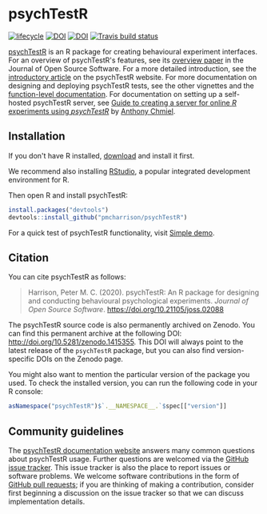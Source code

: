 # psychTestR

[![lifecycle](https://img.shields.io/badge/lifecycle-maturing-blue.svg)](https://www.tidyverse.org/lifecycle/#maturing)
[![DOI](https://joss.theoj.org/papers/10.21105/joss.02088/status.svg)](https://doi.org/10.21105/joss.02088)
[![DOI](https://zenodo.org/badge/DOI/10.5281/zenodo.1415355.svg)](https://doi.org/10.5281/zenodo.1415355)
[![Travis build status](https://travis-ci.org/pmcharrison/psychTestR.svg?branch=master)](https://travis-ci.org/pmcharrison/psychTestR)

[psychTestR](https://pmcharrison.github.io/psychTestR) 
is an R package for creating behavioural experiment interfaces.
For an overview of psychTestR's features, 
see its [overview paper](https://doi.org/10.21105/joss.02088)
in the Journal of Open Source Software.
For a more detailed introduction, see the
[introductory article](https://pmcharrison.github.io/psychTestR/articles/b-introduction)
on the psychTestR website.
For more documentation on designing and deploying psychTestR tests,
see the other vignettes and the
[function-level documentation](https://pmcharrison.github.io/psychTestR/reference/index.html).
For documentation on setting up a self-hosted psychTestR server, see 
[Guide to creating a server for online *R* experiments using *psychTestR*](https://s3-eu-west-1.amazonaws.com/research.pmcharrison.com/psychTestR/psychTestR-server-docs-latest.pdf)
by [Anthony Chmiel](https://www.westernsydney.edu.au/marcs/our_team/researchers/dr_anthony_chmiel).

## Installation

If you don't have R installed, [download](https://cloud.r-project.org/) and install it first. 

We recommend also installing [RStudio](https://www.rstudio.com/),
a popular integrated development environment for R.

Then open R and install psychTestR:

```r
install.packages("devtools")
devtools::install_github("pmcharrison/psychTestR")
```

For a quick test of psychTestR functionality, visit 
[Simple demo](https://pmcharrison.github.io/psychTestR/articles/a1-simple-demo.html).

## Citation

You can cite psychTestR as follows:

> Harrison, Peter M. C. (2020).
> psychTestR: An R package for designing and
> conducting behavioural psychological experiments.
> *Journal of Open Source Software*. https://doi.org/10.21105/joss.02088

The psychTestR source code is also permanently archived
on Zenodo. You can find this permanent archive at the following DOI:
http://doi.org/10.5281/zenodo.1415355.
This DOI will always point to the latest release of 
the `psychTestR` package,
but you can also find version-specific DOIs on the Zenodo page.

You might also want to mention the particular version of the package you used.
To check the installed version, you can run the following code in your R console:

``` r
asNamespace("psychTestR")$`.__NAMESPACE__.`$spec[["version"]]
```

## Community guidelines

The [psychTestR documentation website](https://pmcharrison.github.io/psychTestR/)
answers many common questions about psychTestR usage.
Further questions are welcomed via the 
[GitHub issue tracker](https://github.com/pmcharrison/psychTestR/issues).
This issue tracker is also the place to report issues or software problems.
We welcome software contributions in the form of 
[GitHub pull requests](https://github.com/pmcharrison/psychTestR/pulls);
if you are thinking of making a contribution, consider first beginning
a discussion on the issue tracker so that we can discuss implementation details.


